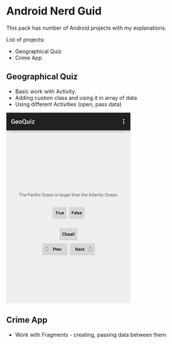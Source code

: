 # Android Nerd Guid #

This pack has number of Android projects with my explanations.

List of projects:

* Geographical Quiz
* Crime App

## Geographical Quiz ##
* Basic work with Activity.
* Adding custom class and using it in array of data
* Using different Activities (open, pass data)

![alt tag](https://github.com/artemdemo/android-nerd-guide/blob/master/_img/GeoQuiz.png)

## Crime App ##
* Work with Fragments - creating, passing data between them
